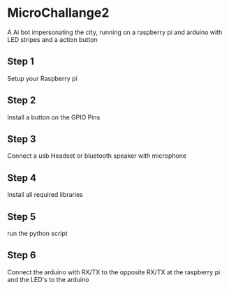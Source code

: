 # MicroChallange2
A Ai bot impersonating the city, running on a raspberry pi and arduino with LED stripes and a action button

## Step 1
Setup your Raspberry pi 

## Step 2
Install a button on the GPIO Pins

## Step 3 
Connect a usb Headset or bluetooth speaker with microphone

## Step 4
Install all required libraries

## Step 5
run the python script

## Step 6 
Connect the arduino with RX/TX to the opposite RX/TX at the raspberry pi and the LED's to the arduino

